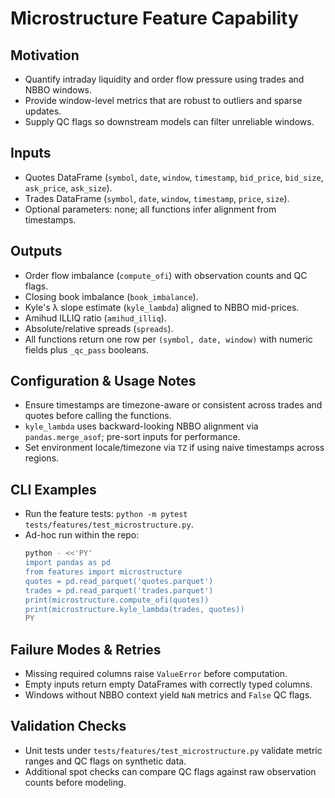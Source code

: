 # Microstructure Feature Capability

## Motivation
- Quantify intraday liquidity and order flow pressure using trades and NBBO windows.
- Provide window-level metrics that are robust to outliers and sparse updates.
- Supply QC flags so downstream models can filter unreliable windows.

## Inputs
- Quotes DataFrame (`symbol`, `date`, `window`, `timestamp`, `bid_price`, `bid_size`, `ask_price`, `ask_size`).
- Trades DataFrame (`symbol`, `date`, `window`, `timestamp`, `price`, `size`).
- Optional parameters: none; all functions infer alignment from timestamps.

## Outputs
- Order flow imbalance (`compute_ofi`) with observation counts and QC flags.
- Closing book imbalance (`book_imbalance`).
- Kyle's λ slope estimate (`kyle_lambda`) aligned to NBBO mid-prices.
- Amihud ILLIQ ratio (`amihud_illiq`).
- Absolute/relative spreads (`spreads`).
- All functions return one row per `(symbol, date, window)` with numeric fields plus `_qc_pass` booleans.

## Configuration & Usage Notes
- Ensure timestamps are timezone-aware or consistent across trades and quotes before calling the functions.
- `kyle_lambda` uses backward-looking NBBO alignment via `pandas.merge_asof`; pre-sort inputs for performance.
- Set environment locale/timezone via `TZ` if using naive timestamps across regions.

## CLI Examples
- Run the feature tests: `python -m pytest tests/features/test_microstructure.py`.
- Ad-hoc run within the repo:
  ```bash
  python - <<'PY'
  import pandas as pd
  from features import microstructure
  quotes = pd.read_parquet('quotes.parquet')
  trades = pd.read_parquet('trades.parquet')
  print(microstructure.compute_ofi(quotes))
  print(microstructure.kyle_lambda(trades, quotes))
  PY
  ```

## Failure Modes & Retries
- Missing required columns raise `ValueError` before computation.
- Empty inputs return empty DataFrames with correctly typed columns.
- Windows without NBBO context yield `NaN` metrics and `False` QC flags.

## Validation Checks
- Unit tests under `tests/features/test_microstructure.py` validate metric ranges and QC flags on synthetic data.
- Additional spot checks can compare QC flags against raw observation counts before modeling.

